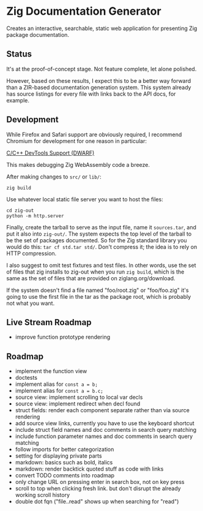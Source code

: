 # Zig Documentation Generator

Creates an interactive, searchable, static web application for presenting Zig
package documentation.

## Status

It's at the proof-of-concept stage. Not feature complete, let alone polished.

However, based on these results, I expect this to be a better way forward than
a ZIR-based documentation generation system. This system already has source
listings for every file with links back to the API docs, for example.

## Development

While Firefox and Safari support are obviously required, I recommend Chromium
for development for one reason in particular:

[C/C++ DevTools Support (DWARF)](https://chromewebstore.google.com/detail/cc++-devtools-support-dwa/pdcpmagijalfljmkmjngeonclgbbannb)

This makes debugging Zig WebAssembly code a breeze.

After making changes to `src/` or `lib/`:

```
zig build
```

Use whatever local static file server you want to host the files:

```
cd zig-out
python -m http.server
```

Finally, create the tarball to serve as the input file, name it `sources.tar`,
and put it also into `zig-out/`. The system expects the top level of the
tarball to be the set of packages documented. So for the Zig standard library
you would do this: `tar cf std.tar std/`. Don't compress it; the idea is to
rely on HTTP compression.

I also suggest to omit test fixtures and test files. In other words, use the
set of files that zig installs to zig-out when you run `zig build`, which is
the same as the set of files that are provided on ziglang.org/download.

If the system doesn't find a file named "foo/root.zig" or "foo/foo.zig" it's going
to use the first file in the tar as the package root, which is probably not
what you want.

## Live Stream Roadmap

* improve function prototype rendering

## Roadmap

* implement the function view
* doctests
* implement alias for `const a = b;`
* implement alias for `const a = b.c;`
* source view: implement scrolling to local var decls
* source view: implement redirect when decl found
* struct fields: render each component separate rather than via source rendering
* add source view links, currently you have to use the keyboard shortcut
* include struct field names and doc comments in search query matching
* include function parameter names and doc comments in search query matching
* follow imports for better categorization
* setting for displaying private parts
* markdown: basics such as bold, italics
* markdown: render backtick quoted stuff as code with links
* convert TODO comments into roadmap
* only change URL on pressing enter in search box, not on key press
* scroll to top when clicking fresh link. but don't disrupt the already working scroll history
* double dot fqn ("file..read" shows up when searching for "read")
